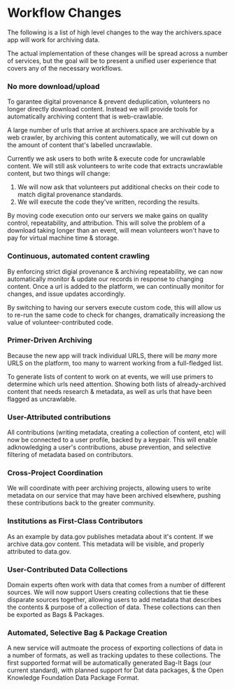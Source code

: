# Workflow Changes
The following is a list of high level changes to the way the archivers.space app will work for archiving data.

The actual implementation of these changes will be spread across a number of services, but the goal will be
to present a unified user experience that covers any of the necessary workflows.

### No more download/upload
To garantee digital provenance & prevent deduplication, volunteers no longer directly download content.
Instead we will provide tools for automatically archiving content that is web-crawlable.

A large number of urls that arrive at archivers.space are archivable by a web crawler, by archiving this
content automatically, we will cut down on the amount of content that's labelled uncrawlable.

Currently we ask users to both write & execute code for uncrawlable content. We will still ask volunteers
to write code that extracts uncrawlable content, but two things will change:
  1. We will now ask that volunteers put additional checks on their code to match digital provenance standards.
  2. We will execute the code they've written, recording the results.

By moving code execution onto our servers we make gains on quality control, repeatability, and attribution.
This will solve the problem of a download taking longer than an event, will mean volunteers won't have to
pay for virtual machine time & storage.

### Continuous, automated content crawling
By enforcing strict digial provenance & archiving repeatability, we can now automatically monitor &
update our records in response to changing content. Once a url is added to the platform, we can
continually monitor for changes, and issue updates accordingly.

By switching to having our servers execute custom code, this will allow us to re-run the same code 
to check for changes, dramatically increasiong the value of volunteer-contributed code.

### Primer-Driven Archiving
Because the new app will track individual URLS, there will be _many_ more URLS on the platform,
too many to warrent working from a full-fledged list. 

To generate lists of content to work on at events, we will use primers to determine which urls need attention.
Showing both lists of already-archived content that needs research & metadata, as well as urls that have been
flagged as uncrawlable.

### User-Attributed contributions
All contributions (writing metadata, creating a collection of content, etc) will now be connected to a user
profile, backed by a keypair. This will enable adknowledging a user's contributions, abuse prevention, 
and selective filtering of metadata based on contributors.

### Cross-Project Coordination
We will coordinate with peer archiving projects, allowing users to write metadata on our service that
may have been archived elsewhere, pushing these contributions back to the greater community.

### Institutions as First-Class Contributors
As an example by data.gov publishes metadata about it's content. If we archive data.gov content.
This metadata will be visible, and properly attributed to data.gov.

### User-Contributed Data Collections
Domain experts often work with data that comes from a number of different sources. We will now support
Users creating collections that tie these disparate sources together, allowing users to add metadata that
describes the contents & purpose of a collection of data. These collections can then be exported as Bags
& Packages.

### Automated, Selective Bag & Package Creation
A new service will autmoate the process of exporting collections of data in a number of formats, as well as
tracking updates to these collections. The first supported format will be automatically generated Bag-It Bags
(our current standard), with planned support for Dat data packages, & the Open Knowledge Foundation Data Package
Format.